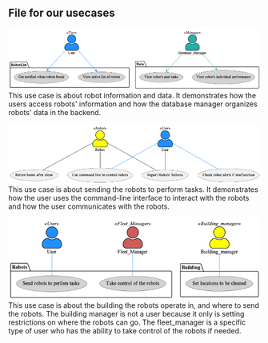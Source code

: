 ## File for our usecases
![Use case 1](uc1.png)
This use case is about robot information and data. It demonstrates how the users access robots' information and how the database manager organizes robots' data in the backend.


![Use case 2](uc2.png)
This use case is about sending the robots to perform tasks. It demonstrates how the user uses the command-line interface to interact with the robots and how the user communicates with the robots.


![Use case 3](uc3.png)
This use case is about the building the robots operate in, and where to send the robots. The building manager is not a user because it only is setting restrictions on where the robots can go. The fleet_manager is a specific type of user who has the ability to take control of the robots if needed.